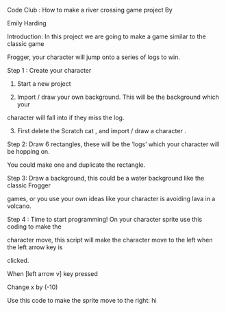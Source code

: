 Code Club : How to make a river crossing game project By

Emily Harding 

Introduction: In this project we are going to make a game similar to the classic game 

Frogger, your character will jump onto a series of logs to win. 

Step 1 : Create your character

1. Start a new project

2. Import / draw your own background. This will be the background which your 

character will fall into if they miss the log. 

3. First delete the Scratch cat , and import / draw a character . 

Step 2: Draw 6 rectangles, these will be the ‘logs’ which your character will be hopping on. 

You could make one and duplicate the rectangle.

Step 3: Draw a background, this could be a water background like the classic Frogger 

games, or you use your own ideas like your character is avoiding lava in a volcano. 

Step 4 : Time to start programming! On your character sprite use this coding to make the 

character move, this script will make the character move to the left when the left arrow key is 

clicked. 

When [left arrow v] key pressed 

Change x by (-10)

Use this code to make the sprite move to the right: hi
